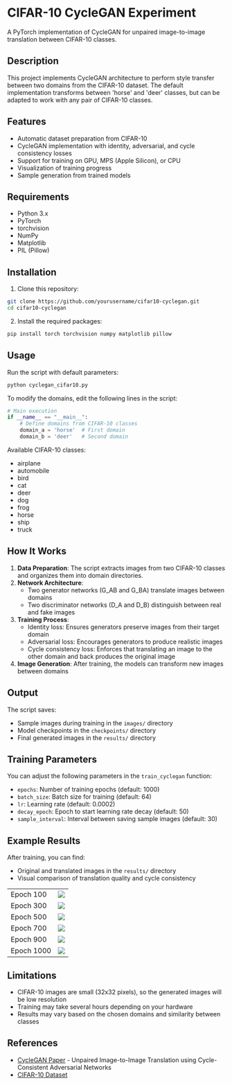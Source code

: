 # CIFAR-10 CycleGAN Experiment

A PyTorch implementation of CycleGAN for unpaired image-to-image translation between CIFAR-10 classes.

## Description

This project implements CycleGAN architecture to perform style transfer between two domains from the CIFAR-10 dataset. The default implementation transforms between 'horse' and 'deer' classes, but can be adapted to work with any pair of CIFAR-10 classes.

## Features

- Automatic dataset preparation from CIFAR-10
- CycleGAN implementation with identity, adversarial, and cycle consistency losses
- Support for training on GPU, MPS (Apple Silicon), or CPU
- Visualization of training progress
- Sample generation from trained models

## Requirements

- Python 3.x
- PyTorch
- torchvision
- NumPy
- Matplotlib
- PIL (Pillow)

## Installation

1. Clone this repository:
```bash
git clone https://github.com/yourusername/cifar10-cyclegan.git
cd cifar10-cyclegan
```

2. Install the required packages:
```bash
pip install torch torchvision numpy matplotlib pillow
```

## Usage

Run the script with default parameters:
```bash
python cyclegan_cifar10.py
```

To modify the domains, edit the following lines in the script:
```python
# Main execution
if __name__ == "__main__":
    # Define domains from CIFAR-10 classes
    domain_a = 'horse'  # First domain
    domain_b = 'deer'   # Second domain
```

Available CIFAR-10 classes:
- airplane
- automobile
- bird
- cat
- deer
- dog
- frog
- horse
- ship
- truck

## How It Works

1. **Data Preparation**: The script extracts images from two CIFAR-10 classes and organizes them into domain directories.
2. **Network Architecture**: 
   - Two generator networks (G_AB and G_BA) translate images between domains
   - Two discriminator networks (D_A and D_B) distinguish between real and fake images
3. **Training Process**:
   - Identity loss: Ensures generators preserve images from their target domain
   - Adversarial loss: Encourages generators to produce realistic images
   - Cycle consistency loss: Enforces that translating an image to the other domain and back produces the original image
4. **Image Generation**: After training, the models can transform new images between domains

## Output

The script saves:
- Sample images during training in the `images/` directory
- Model checkpoints in the `checkpoints/` directory
- Final generated images in the `results/` directory

## Training Parameters

You can adjust the following parameters in the `train_cyclegan` function:
- `epochs`: Number of training epochs (default: 1000)
- `batch_size`: Batch size for training (default: 64)
- `lr`: Learning rate (default: 0.0002)
- `decay_epoch`: Epoch to start learning rate decay (default: 50)
- `sample_interval`: Interval between saving sample images (default: 30)

## Example Results

After training, you can find:
- Original and translated images in the `results/` directory
- Visual comparison of translation quality and cycle consistency

| | |
|-----------------|---------------|
| Epoch 100 | ![](https://github.com/ynyeh0221/CycleGANExperiments/blob/main/v1/output/images/epoch_100_batch_60.png) |
| Epoch 300 | ![](https://github.com/ynyeh0221/CycleGANExperiments/blob/main/v1/output/images/epoch_300_batch_60.png) |
| Epoch 500 | ![](https://github.com/ynyeh0221/CycleGANExperiments/blob/main/v1/output/images/epoch_500_batch_60.png) |
| Epoch 700 | ![](https://github.com/ynyeh0221/CycleGANExperiments/blob/main/v1/output/images/epoch_700_batch_60.png) |
| Epoch 900 | ![](https://github.com/ynyeh0221/CycleGANExperiments/blob/main/v1/output/images/epoch_900_batch_60.png) |
| Epoch 1000 | ![](https://github.com/ynyeh0221/CycleGANExperiments/blob/main/v1/output/images/epoch_1000_batch_60.png) |

## Limitations

- CIFAR-10 images are small (32x32 pixels), so the generated images will be low resolution
- Training may take several hours depending on your hardware
- Results may vary based on the chosen domains and similarity between classes

## References

- [CycleGAN Paper](https://arxiv.org/abs/1703.10593) - Unpaired Image-to-Image Translation using Cycle-Consistent Adversarial Networks
- [CIFAR-10 Dataset](https://www.cs.toronto.edu/~kriz/cifar.html)
